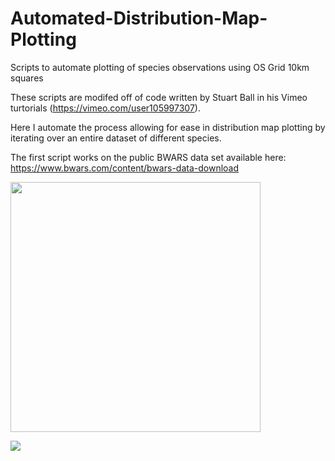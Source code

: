 # Automated-Distribution-Map-Plotting
Scripts to automate plotting of species observations using OS Grid 10km squares

These scripts are modifed off of code written by Stuart Ball in his Vimeo turtorials (https://vimeo.com/user105997307). 

Here I automate the process allowing for ease in distribution map plotting by iterating over an entire dataset of different species.

The first script works on the public BWARS data set available here: https://www.bwars.com/content/bwars-data-download

<img src="Images/Agenioideus%20cinctellus%20iso.%20Day%201988%20.png" height="400"> 

![](Images/Agenioideus%20cinctellus%20iso.%20Day%201988%20.png)
